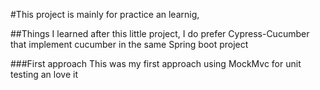 #This project is mainly for practice an learnig, 

##Things I learned
after this little project, I do prefer Cypress-Cucumber that implement cucumber in the same Spring boot project

###First approach 
This was my first approach using MockMvc for unit testing an love it